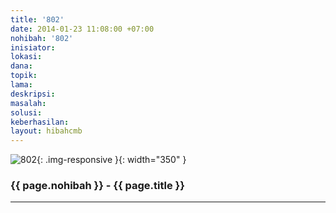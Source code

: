 ```yaml
---
title: '802'
date: 2014-01-23 11:08:00 +07:00
nohibah: '802'
inisiator: 
lokasi: 
dana: 
topik: 
lama: 
deskripsi: 
masalah: 
solusi: 
keberhasilan: 
layout: hibahcmb
---
```


![802](/static/img/hibahcmb/802.png){: .img-responsive }{: width="350" }

### {{ page.nohibah }} - {{ page.title }}

---
